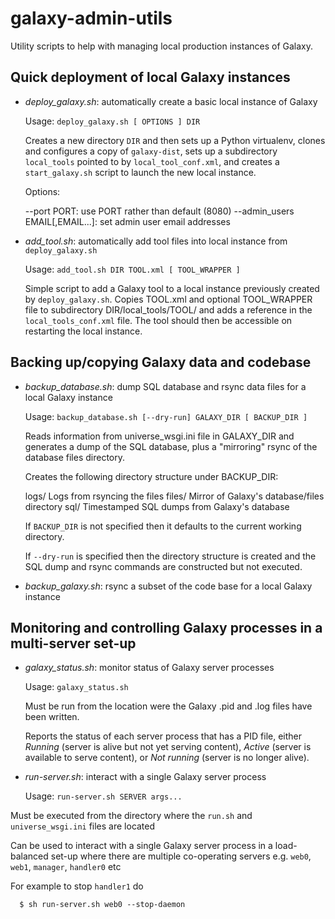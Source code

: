 galaxy-admin-utils
==================

Utility scripts to help with managing local production instances of Galaxy.

Quick deployment of local Galaxy instances
------------------------------------------

 * _deploy_galaxy.sh_: automatically create a basic local instance of Galaxy

   Usage: `deploy_galaxy.sh [ OPTIONS ] DIR`

   Creates a new directory `DIR` and then sets up a Python virtualenv, clones
   and configures a copy of `galaxy-dist`, sets up a subdirectory `local_tools`
   pointed to by `local_tool_conf.xml`, and creates a `start_galaxy.sh` script
   to launch the new local instance.

   Options:

   --port PORT: use PORT rather than default (8080)
   --admin_users EMAIL[,EMAIL...]: set admin user email addresses

 * _add_tool.sh_: automatically add tool files into local instance from `deploy_galaxy.sh`

   Usage: `add_tool.sh DIR TOOL.xml [ TOOL_WRAPPER ]`

   Simple script to add a Galaxy tool to a local instance previously created by
   `deploy_galaxy.sh`. Copies TOOL.xml and optional TOOL_WRAPPER file to subdirectory
   DIR/local_tools/TOOL/ and adds a reference in the `local_tools_conf.xml` file.
   The tool should then be accessible on restarting the local instance.


Backing up/copying Galaxy data and codebase
-------------------------------------------

 * _backup_database.sh_: dump SQL database and rsync data files for a local
   Galaxy instance

   Usage: `backup_database.sh [--dry-run] GALAXY_DIR [ BACKUP_DIR ]`

   Reads information from universe_wsgi.ini file in GALAXY_DIR and
   generates a dump of the SQL database, plus a "mirroring" rsync
   of the database files directory.

   Creates the following directory structure under BACKUP_DIR:

    logs/    Logs from rsyncing the files
    files/   Mirror of Galaxy's database/files directory
    sql/     Timestamped SQL dumps from Galaxy's database

   If `BACKUP_DIR` is not specified then it defaults to the current
   working directory.

   If `--dry-run` is specified then the directory structure is
   created and the SQL dump and rsync commands are constructed but
   not executed.

 * _backup_galaxy.sh_: rsync a subset of the code base for a local Galaxy
   instance

Monitoring and controlling Galaxy processes in a multi-server set-up
--------------------------------------------------------------------

 * _galaxy_status.sh_: monitor status of Galaxy server processes

   Usage: `galaxy_status.sh`

   Must be run from the location were the Galaxy .pid and .log files have been
   written.

   Reports the status of each server process that has a PID file, either
   _Running_ (server is alive but not yet serving content), _Active_ (server
   is available to serve content), or _Not running_ (server is no longer
   alive).

*  _run-server.sh_: interact with a single Galaxy server process

   Usage: `run-server.sh SERVER args...`

  Must be executed from the directory where the `run.sh` and `universe_wsgi.ini`
  files are located

  Can be used to interact with a single Galaxy server process in a load-balanced 
  set-up where there are multiple co-operating servers e.g. `web0`, `web1`,
  `manager`, `handler0` etc

  For example to stop `handler1` do

      $ sh run-server.sh web0 --stop-daemon
